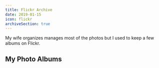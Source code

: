 ```yaml
---
title: Flickr Archive
date: 2019-01-15
icon: flickr
archiveSection: true
---
```


My wife organizes manages most of the photos but I used to keep a few albums on Flickr.

## My Photo Albums
